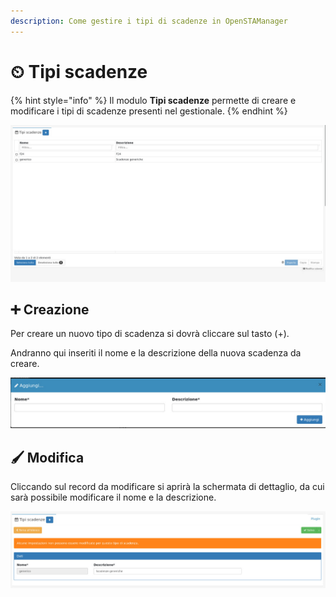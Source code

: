 ```yaml
---
description: Come gestire i tipi di scadenze in OpenSTAManager
---
```


# ⏲ Tipi scadenze

{% hint style="info" %}
Il modulo **Tipi scadenze** permette di creare e modificare i tipi di scadenze presenti nel gestionale.
{% endhint %}

![](<../../../../.gitbook/assets/image (624).png>)

## ➕ Creazione

Per creare un nuovo tipo di scadenza si dovrà cliccare sul tasto (+).

Andranno qui inseriti il nome e la descrizione della nuova scadenza da creare.

![](<../../../../.gitbook/assets/image (464).png>)

## 🖌️ Modifica

Cliccando sul record da modificare si aprirà la schermata di dettaglio, da cui sarà possibile modificare il nome e la descrizione.

![](<../../../../.gitbook/assets/image (301).png>)

